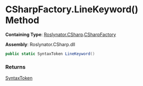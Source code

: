 # CSharpFactory\.LineKeyword\(\) Method

**Containing Type**: [Roslynator.CSharp](../../README.md)\.[CSharpFactory](../README.md)

**Assembly**: Roslynator\.CSharp\.dll

```csharp
public static SyntaxToken LineKeyword()
```

### Returns

[SyntaxToken](https://docs.microsoft.com/en-us/dotnet/api/microsoft.codeanalysis.syntaxtoken)

